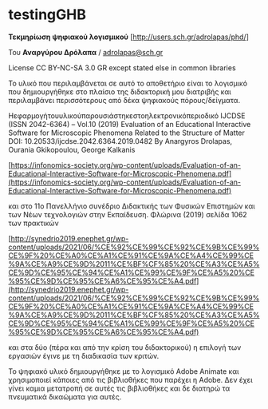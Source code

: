# testingGHB

**Τεκμηρίωση ψηφιακού λογισμικού** [http://users.sch.gr/adrolapas/phd/]

Του **Αναργύρου Δρόλαπα** / adrolapas@sch.gr

License CC BY-NC-SA 3.0 GR except stated else in common libraries 

Το υλικό που περιλαμβάνεται σε αυτό το αποθετήριο είναι το λογισμικό που δημιουργήθηκε στο πλαίσιο της διδακτορική μου διατριβής και περιλαμβάνει περισσότερους από δέκα ψηφιακούς πόρους/δείγματα.

Ηεφαρμογήτουυλικούπαρουσιάστηκεστοηλεκτρονικόπεριοδικό IJCDSE (ISSN 2042-6364) – Vol.10 (2019) Evaluation of an Educational Interactive Software for Microscopic Phenomena Related to the Structure of Matter DOI: 10.20533/ijcdse.2042.6364.2019.0482 By Anargyros Drolapas, Ourania Gkikopoulou, George Kalkanis

[https://infonomics-society.org/wp-content/uploads/Evaluation-of-an-Educational-Interactive-Software-for-Microscopic-Phenomena.pdf](https://infonomics-society.org/wp-content/uploads/Evaluation-of-an-Educational-Interactive-Software-for-Microscopic-Phenomena.pdf)

και στο 11ο Πανελλήνιο συνέδριο Διδακτικής των Φυσικών Επιστημών και των Νέων τεχνολογιών στην Εκπαίδευση. Φλώρινα (2019) σελίδα 1062 των πρακτικών

[http://synedrio2019.enephet.gr/wp-content/uploads/2021/06/%CE%92%CE%99%CE%92%CE%9B%CE%99%CE%9F%20%CE%A0%CE%A1%CE%91%CE%9A%CE%A4%CE%99%CE%9A%CE%A9%CE%9D%2011%CE%BF%CF%85%20%CE%A3%CE%A5%CE%9D%CE%95%CE%94%CE%A1%CE%99%CE%9F%CE%A5%20%CE%95%CE%9D%CE%95%CE%A6%CE%95%CE%A4.pdf](http://synedrio2019.enephet.gr/wp-content/uploads/2021/06/%CE%92%CE%99%CE%92%CE%9B%CE%99%CE%9F%20%CE%A0%CE%A1%CE%91%CE%9A%CE%A4%CE%99%CE%9A%CE%A9%CE%9D%2011%CE%BF%CF%85%20%CE%A3%CE%A5%CE%9D%CE%95%CE%94%CE%A1%CE%99%CE%9F%CE%A5%20%CE%95%CE%9D%CE%95%CE%A6%CE%95%CE%A4.pdf)

και στα δύο (πέρα και από την κρίση του διδακτορικού) η επιλογή των εργασιών έγινε με τη διαδικασία των κριτών.


Το ψηφιακό υλικό δημιουργήθηκε με το λογισμικό Adobe Animate και χρησιμοποιεί κάποιες από τις βιβλιοθήκες που παρέχει η Adobe. Δεν έχει γίνει καμια μετατροπή σε αυτές τις βιβλιοθήκες και δε διατηρώ τα πνευματικά δικαώματα για αυτές. 
